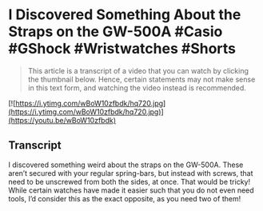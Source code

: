 # I Discovered Something About the Straps on the GW-500A #Casio #GShock #Wristwatches #Shorts

> This article is a transcript of a video that you can watch by clicking the thumbnail below. Hence, certain statements may not make sense in this text form, and watching the video instead is recommended.

[![https://i.ytimg.com/wBoW10zfbdk/hq720.jpg](https://i.ytimg.com/wBoW10zfbdk/hq720.jpg)](https://youtu.be/wBoW10zfbdk)

## Transcript

I discovered something weird about the straps on the GW-500A. These aren’t secured with your regular spring-bars, but instead with screws, that need to be unscrewed from both the sides, at once. That would be tricky! While certain watches have made it easier such that you do not even need tools, I’d consider this as the exact opposite, as you need two of them!
